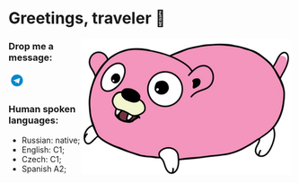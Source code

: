 # Greetings, traveler 👋 

<img align="right" src="./img/gopoke.png"/>

### Drop me a message: 
[<img src="./img/tg-icon.png" width="30px"/>][telegram]

### Human spoken languages:
- Russian: native;
- English: C1;
- Czech: C1;
- Spanish A2;
<br />

[telegram]: https://t.me/shareplov
